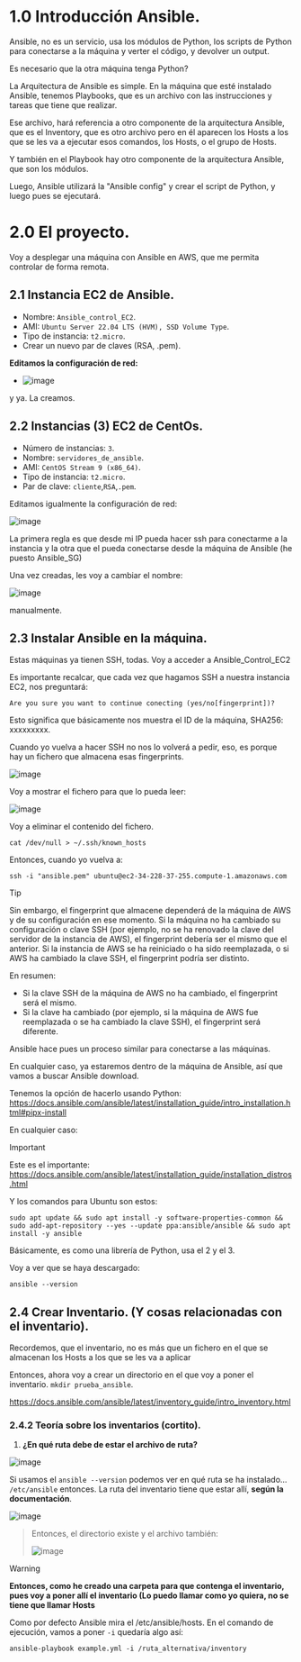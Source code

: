 # 1.0 Introducción Ansible.

Ansible, no es un servicio, usa los módulos de Python, los scripts de Python para conectarse a la máquina y verter el código, y devolver un output.

Es necesario que la otra máquina tenga Python?

La Arquitectura de Ansible es simple. En la máquina que esté instalado Ansible, tenemos Playbooks, que es un archivo con las instrucciones y tareas que tiene que realizar.

Ese archivo, hará referencia a otro componente de la arquitectura Ansible, que es el Inventory, que es otro archivo pero en él aparecen los Hosts a los que se les va a ejecutar esos comandos, los Hosts, o el grupo de Hosts.

Y también en el Playbook hay otro componente de la arquitectura Ansible, que son los módulos.

Luego, Ansible utilizará la "Ansible config" y crear el script de Python, y luego pues se ejecutará.

# 2.0 El proyecto.

Voy a desplegar una máquina con Ansible en AWS, que me permita controlar de forma remota.

## 2.1 Instancia EC2 de Ansible.

- Nombre: `Ansible_control_EC2`.
- AMI: `Ubuntu Server 22.04 LTS (HVM), SSD Volume Type`.
- Tipo de instancia: `t2.micro`.
- Crear un nuevo par de claves (RSA, .pem).

**Editamos la configuración de red:**
- ![image](https://github.com/user-attachments/assets/8884a75c-1307-4378-9c9c-802c6c5e192b)

y ya. La creamos.

## 2.2 Instancias (3) EC2 de CentOs.
- Número de instancias: `3`.
- Nombre: `servidores_de_ansible`.
- AMI: `CentOS Stream 9 (x86_64)`.
- Tipo de instancia: `t2.micro`.
- Par de clave: `cliente`,`RSA`,`.pem`.

Editamos igualmente la configuración de red:

![image](https://github.com/user-attachments/assets/ffe8a2c7-1c4d-4255-9669-8ae45d41285b)

La primera regla es que desde mi IP pueda hacer ssh para conectarme a la instancia y la otra que el pueda conectarse desde la máquina de Ansible (he puesto Ansible_SG)

Una vez creadas, les voy a cambiar el nombre:

![image](https://github.com/user-attachments/assets/1b64d87e-58e8-4434-8323-d6f96e32bcff)

manualmente.

## 2.3 Instalar Ansible en la máquina.

Estas máquinas ya tienen SSH, todas. Voy a acceder a Ansible_Control_EC2

Es importante recalcar, que cada vez que hagamos SSH a nuestra instancia EC2, nos preguntará:

`Are you sure you want to continue conecting (yes/no[fingerprint])?`

Esto significa que básicamente nos muestra el ID de la máquina, SHA256: xxxxxxxxx.

Cuando yo vuelva a hacer SSH no nos lo volverá a pedir, eso, es porque hay un fichero que almacena esas fingerprints.

![image](https://github.com/user-attachments/assets/b59262e0-b28c-492e-80a1-84532f11fdd9)

Voy a mostrar el fichero para que lo pueda leer:

![image](https://github.com/user-attachments/assets/a07259e8-9360-4f45-9ae2-11ba3e144156)

Voy a eliminar el contenido del fichero.

```
cat /dev/null > ~/.ssh/known_hosts
```

Entonces, cuando yo vuelva a:

```
ssh -i "ansible.pem" ubuntu@ec2-34-228-37-255.compute-1.amazonaws.com
```

> [!TIP]
>Sin embargo, el fingerprint que almacene dependerá de la máquina de AWS y de su configuración en ese momento. Si la máquina no ha cambiado su configuración o clave SSH (por ejemplo, no se ha renovado la clave del servidor de la instancia de AWS), el fingerprint debería ser el mismo que el anterior. Si la instancia de AWS se ha reiniciado o ha sido reemplazada, o si AWS ha cambiado la clave SSH, el fingerprint podría ser distinto.
>
>En resumen:
>
>- Si la clave SSH de la máquina de AWS no ha cambiado, el fingerprint será el mismo.
>- Si la clave ha cambiado (por ejemplo, si la máquina de AWS fue reemplazada o se ha cambiado la clave SSH), el fingerprint será diferente.
>

Ansible hace pues un proceso similar para conectarse a las máquinas.

En cualquier caso, ya estaremos dentro de la máquina de Ansible, así que vamos a buscar Ansible download.

Tenemos la opción de hacerlo usando Python:
https://docs.ansible.com/ansible/latest/installation_guide/intro_installation.html#pipx-install

En cualquier caso:

>[!IMPORTANT]
>Este es el importante:
>https://docs.ansible.com/ansible/latest/installation_guide/installation_distros.html
>
>Y los comandos para Ubuntu son estos:
>```
> sudo apt update && sudo apt install -y software-properties-common && sudo add-apt-repository --yes --update ppa:ansible/ansible && sudo apt install -y ansible
>```

Básicamente, es como una librería de Python, usa el 2 y el 3.

Voy a ver que se haya descargado:

```
ansible --version
```

## 2.4 Crear Inventario. (Y cosas relacionadas con el inventario).
Recordemos, que el inventario, no es más que un fichero en el que se almacenan los Hosts a los que se les va a aplicar

Entonces, ahora voy a crear un directorio en el que voy a poner el inventario.
`mkdir prueba_ansible`.

https://docs.ansible.com/ansible/latest/inventory_guide/intro_inventory.html

### 2.4.2 Teoría sobre los inventarios (cortito).

1. **¿En qué ruta debe de estar el archivo de ruta?**

  ![image](https://github.com/user-attachments/assets/5fbb0644-33da-4f7b-a7c7-f1c1d68f6c96)

  Si usamos el `ansible --version` podemos ver en qué ruta se ha instalado... `/etc/ansible` entonces. La ruta del inventario tiene que estar allí, **según la documentación**.

  ![image](https://github.com/user-attachments/assets/94cbc56e-c39d-40a2-8159-1599e483ce95)
>
> Entonces, el directorio existe y el archivo también:
>
> ![image](https://github.com/user-attachments/assets/3553c7ab-28b0-48a9-9b4f-9880486c98be)

>[!WARNING]
>**Entonces, como he creado una carpeta para que contenga el inventario, pues voy a poner allí el inventario (Lo puedo llamar como yo quiera, no se tiene que llamar Hosts**
>
>Como por defecto Ansible mira el /etc/ansible/hosts. En el comando de ejecución, vamos a poner `-i` quedaría algo así:
>
>```
>ansible-playbook example.yml -i /ruta_alternativa/inventory
>```
>
